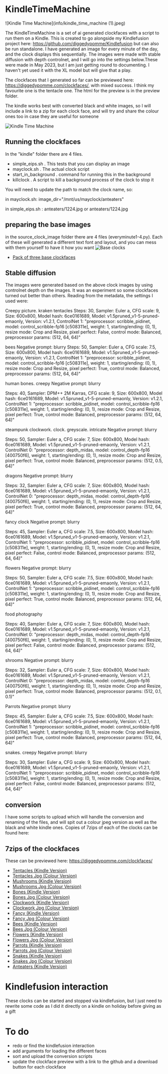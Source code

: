 # KindleTimeMachine

![Kindle Time Machine](info/kindle_time_machine (1).jpeg)

The KindleTimeMachine is a set of ai generated clockfaces with a script to run them on a Kindle. This is created to go alongside my Kindlefusion project here: https://github.com/diggedypomme/Kindlefusion but can also be run standalone. I have generated an image for every minute of the day, and the clock displays this sequentially. The images were made with stable diffusion  with depth controlnet, and I will go into the settings below.These were made in May 2023, but I am just getting round to documenting. I haven't yet used it with the XL model but will give that a play.

The clockfaces that I generated so far can be previewed here: https://diggedypomme.com/clockfaces/, with mixed success. I think my favourite one is the tentacle one. The html for the preview is in the preview folder.

The kindle works best with converted black and white images, so I will include a link to a zip for each clock face, and will try and share the colour ones too in case they are useful for someone


![Kindle Time Machine](info/kindle_time_machine%20(11).jpg)

## Running the clockfaces

In the "kindle" folder there are 4 files. 
- simple_eips.sh  . This tests that you can display an image
- mayclock.sh     . The actual clock script
- start_in_background . command for running this in the background
- killclock           . A script to kill a background process of the clock to stop it

You will need to update the path to match the clock name, so:

in mayclock.sh:
image_dir="/mnt/us/mayclock/anteaters"


in simple_eips.sh :
anteaters/1224.jpg or anteaters/1224.jpg

## preparing the base images
in the source_clock_image folder there are 4 files (everyminute1-4.py). Each of these will generated a different text font and layout, and you can mess with them yourself to have it how you want
![Base clocks](info/baseclocks.jpg)

- [Pack of three base clockfaces](https://superpomme.co.uk/clockfaces/baseclocks.7z)


## Stable diffusion
The images were generated based on the above clock images by using controlnet depth on the images. It was an experiment so some clockfaces turned out better than others. Reading from the metadata, the settings I used were:

Creepy picture. kraken tentacles
Steps: 30, Sampler: Euler a, CFG scale: 9, Size: 600x800, Model hash: 6ce0161689, Model: v1.5pruned_v1-5-pruned-emaonly, Version: v1.2.1, ControlNet 1: "preprocessor: scribble_pidinet, model: control_scribble-fp16 [c508311e], weight: 1, starting/ending: (0, 1), resize mode: Crop and Resize, pixel perfect: False, control mode: Balanced, preprocessor params: (512, 64, 64)"

bees
Negative prompt: blurry
Steps: 50, Sampler: Euler a, CFG scale: 7.5, Size: 600x800, Model hash: 6ce0161689, Model: v1.5pruned_v1-5-pruned-emaonly, Version: v1.2.1, ControlNet 1: "preprocessor: scribble_pidinet, model: control_scribble-fp16 [c508311e], weight: 1, starting/ending: (0, 1), resize mode: Crop and Resize, pixel perfect: True, control mode: Balanced, preprocessor params: (512, 64, 64)"


human bones. creepy
Negative prompt: blurry

Steps: 40, Sampler: DPM++ 2M Karras, CFG scale: 9, Size: 600x800, Model hash: 6ce0161689, Model: v1.5pruned_v1-5-pruned-emaonly, Version: v1.2.1, ControlNet 1: "preprocessor: scribble_pidinet, model: control_scribble-fp16 [c508311e], weight: 1, starting/ending: (0, 1), resize mode: Crop and Resize, pixel perfect: True, control mode: Balanced, preprocessor params: (512, 64, 64)"


steampunk clockwork. clock. greyscale. intricate
Negative prompt: blurry

Steps: 50, Sampler: Euler a, CFG scale: 7, Size: 600x800, Model hash: 6ce0161689, Model: v1.5pruned_v1-5-pruned-emaonly, Version: v1.2.1, ControlNet 0: "preprocessor: depth_midas, model: control_depth-fp16 [400750f6], weight: 1, starting/ending: (0, 1), resize mode: Crop and Resize, pixel perfect: True, control mode: Balanced, preprocessor params: (512, 0.5, 64)"


dragons
Negative prompt: blurry

Steps: 32, Sampler: Euler a, CFG scale: 7, Size: 600x800, Model hash: 6ce0161689, Model: v1.5pruned_v1-5-pruned-emaonly, Version: v1.2.1, ControlNet 0: "preprocessor: depth_midas, model: control_depth-fp16 [400750f6], weight: 1, starting/ending: (0, 1), resize mode: Crop and Resize, pixel perfect: True, control mode: Balanced, preprocessor params: (512, 64, 64)"



fancy clock
Negative prompt: blurry

Steps: 45, Sampler: Euler a, CFG scale: 7.5, Size: 600x800, Model hash: 6ce0161689, Model: v1.5pruned_v1-5-pruned-emaonly, Version: v1.2.1, ControlNet 1: "preprocessor: scribble_pidinet, model: control_scribble-fp16 [c508311e], weight: 1, starting/ending: (0, 1), resize mode: Crop and Resize, pixel perfect: False, control mode: Balanced, preprocessor params: (512, 64, 64)"


flowers
Negative prompt: blurry

Steps: 50, Sampler: Euler a, CFG scale: 7.5, Size: 600x800, Model hash: 6ce0161689, Model: v1.5pruned_v1-5-pruned-emaonly, Version: v1.2.1, ControlNet 1: "preprocessor: scribble_pidinet, model: control_scribble-fp16 [c508311e], weight: 1, starting/ending: (0, 1), resize mode: Crop and Resize, pixel perfect: True, control mode: Balanced, preprocessor params: (512, 64, 64)"

food photography

Steps: 40, Sampler: Euler a, CFG scale: 7, Size: 600x800, Model hash: 6ce0161689, Model: v1.5pruned_v1-5-pruned-emaonly, Version: v1.2.1, ControlNet 0: "preprocessor: depth_midas, model: control_depth-fp16 [400750f6], weight: 1, starting/ending: (0, 1), resize mode: Crop and Resize, pixel perfect: False, control mode: Balanced, preprocessor params: (512, 64, 64)"

shrooms
Negative prompt: blurry

Steps: 32, Sampler: Euler a, CFG scale: 7,  Size: 600x800, Model hash: 6ce0161689, Model: v1.5pruned_v1-5-pruned-emaonly, Version: v1.2.1, ControlNet 0: "preprocessor: depth_midas, model: control_depth-fp16 [400750f6], weight: 1, starting/ending: (0, 1), resize mode: Crop and Resize, pixel perfect: True, control mode: Balanced, preprocessor params: (512, 0.1, 0.1)"

Parrots
Negative prompt: blurry

Steps: 45, Sampler: Euler a, CFG scale: 7.5,  Size: 600x800, Model hash: 6ce0161689, Model: v1.5pruned_v1-5-pruned-emaonly, Version: v1.2.1, ControlNet 1: "preprocessor: scribble_pidinet, model: control_scribble-fp16 [c508311e], weight: 1, starting/ending: (0, 1), resize mode: Crop and Resize, pixel perfect: True, control mode: Balanced, preprocessor params: (512, 64, 64)"

snakes. creepy
Negative prompt: blurry

Steps: 30, Sampler: Euler a, CFG scale: 9,  Size: 600x800, Model hash: 6ce0161689, Model: v1.5pruned_v1-5-pruned-emaonly, Version: v1.2.1, ControlNet 1: "preprocessor: scribble_pidinet, model: control_scribble-fp16 [c508311e], weight: 1, starting/ending: (0, 1), resize mode: Crop and Resize, pixel perfect: False, control mode: Balanced, preprocessor params: (512, 64, 64)"

## conversion
I have some scripts to upload which will handle the conversion and renaming of the files, and will spit out a colour jpeg version as well as the black and white kindle ones.
Copies of 7zips of each of the clocks can be found here:

## 7zips of the clockfaces
These can be previewed here: https://diggedypomme.com/clockfaces/

- [Tentacles (Kindle Version)](https://superpomme.co.uk/clockfaces/tentacles.7z)
- [Tentacles Jpg (Colour Version)](https://superpomme.co.uk/clockfaces/tentacles_jpg.7z)
- [Mushrooms (Kindle Version)](https://superpomme.co.uk/clockfaces/mushrooms.7z)
- [Mushrooms Jpg (Colour Version)](https://superpomme.co.uk/clockfaces/mushrooms_jpg.7z)
- [Bones (Kindle Version)](https://superpomme.co.uk/clockfaces/bones.7z)
- [Bones Jpg (Colour Version)](https://superpomme.co.uk/clockfaces/bones_jpg.7z)
- [Clockwork (Kindle Version)](https://superpomme.co.uk/clockfaces/clockwork.7z)
- [Clockwork Jpg (Colour Version)](https://superpomme.co.uk/clockfaces/clockwork_jpg.7z)
- [Fancy (Kindle Version)](https://superpomme.co.uk/clockfaces/fancy.7z)
- [Fancy Jpg (Colour Version)](https://superpomme.co.uk/clockfaces/fancy_jpg.7z)
- [Bees (Kindle Version)](https://superpomme.co.uk/clockfaces/bees.7z)
- [Bees Jpg (Colour Version)](https://superpomme.co.uk/clockfaces/bees_jpg.7z)
- [Flowers (Kindle Version)](https://superpomme.co.uk/clockfaces/flowers.7z)
- [Flowers Jpg (Colour Version)](https://superpomme.co.uk/clockfaces/flowers_jpg.7z)
- [Parrots (Kindle Version)](https://superpomme.co.uk/clockfaces/parrots.7z)
- [Parrots Jpg (Colour Version)](https://superpomme.co.uk/clockfaces/parrots_jpg.7z)
- [Snakes (Kindle Version)](https://superpomme.co.uk/clockfaces/snakes.7z)
- [Snakes Jpg (Colour Version)](https://superpomme.co.uk/clockfaces/snakes_jpg.7z)
- [Anteaters (Kindle Version)](https://superpomme.co.uk/clockfaces/anteaters.7z)

# Kindlefusion interaction
These clocks can be started and stopped via kindlefusion, but I just need to rewrite some code as I did it directly on a kindle on holiday before giving as a gift

# To do
- redo or find the kindlefusion interaction
- add arguments for loading the different faces
- sort and upload the conversion scripts
- update the clockface preview with a link to the github and a download button for each clockface
